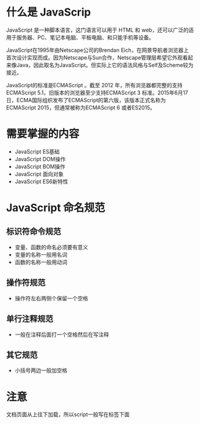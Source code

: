 # 什么是 JavaScrip

JavaScript 是一种脚本语言，这门语言可以用于 HTML 和 web，还可以广泛的适用于服务器、PC、笔记本电脑、平板电脑、和只能手机等设备。

JavaScript在1995年由Netscape公司的Brendan Eich，在网景导航者浏览器上首次设计实现而成。因为Netscape与Sun合作，Netscape管理层希望它外观看起来像Java，因此取名为JavaScript。但实际上它的语法风格与Self及Scheme较为接近。

JavaScript的标准是ECMAScript 。截至 2012 年，所有浏览器都完整的支持ECMAScript 5.1，旧版本的浏览器至少支持ECMAScript 3 标准。2015年6月17日，ECMA国际组织发布了ECMAScript的第六版，该版本正式名称为 ECMAScript 2015，但通常被称为ECMAScript 6 或者ES2015。

# 需要掌握的内容

- JavaScript ES基础
- JavaScript DOM操作
- JavaScript BOM操作
- JavaScript 面向对象
- JavaScript ES6新特性

# JavaScript 命名规范

## 标识符命令规范

- 变量、函数的命名必须要有意义
- 变量的名称一般用名词
- 函数的名称一般用动词

## 操作符规范

- 操作符左右两侧个保留一个空格

## 单行注释规范

- 一般在注释后面打一个空格然后在写注释

## 其它规范

- 小括号两边一般加空格

# 注意

文档页面从上往下加载，所以script一般写在标签下面
